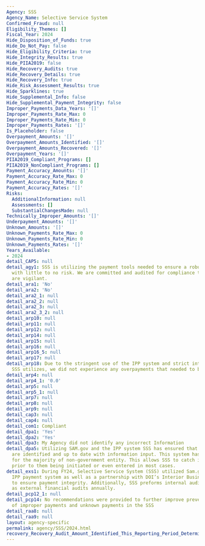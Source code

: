```yaml
---
Agency: SSS
Agency_Name: Selective Service System
Confirmed_Fraud: null
Eligibility_Themes: []
Fiscal_Year: 2024
Hide_Disposition_of_Funds: true
Hide_Do_Not_Pay: false
Hide_Eligibility_Criteria: true
Hide_Integrity_Results: true
Hide_PIIA2019: false
Hide_Recovery_Audits: true
Hide_Recovery_Details: true
Hide_Recovery_Info: true
Hide_Risk_Assessment_Results: true
Hide_Sparklines: true
Hide_Supplemental_Info: false
Hide_Supplemental_Payment_Integrity: false
Improper_Payments_Data_Years: '[]'
Improper_Payments_Rate_Max: 0
Improper_Payments_Rate_Min: 0
Improper_Payments_Rates: '[]'
Is_Placeholder: false
Overpayment_Amounts: '[]'
Overpayment_Amounts_Identified: '[]'
Overpayment_Amounts_Recovered: '[]'
Overpayment_Years: '[]'
PIIA2019_Compliant_Programs: []
PIIA2019_NonCompliant_Programs: []
Payment_Accuracy_Amounts: '[]'
Payment_Accuracy_Rate_Max: 0
Payment_Accuracy_Rate_Min: 0
Payment_Accuracy_Rates: '[]'
Risks:
  AdditionalInformation: null
  Assessments: []
  SubstantialChangesMade: null
Technically_Improper_Amounts: '[]'
Underpayment_Amounts: '[]'
Unknown_Amounts: '[]'
Unknown_Payments_Rate_Max: 0
Unknown_Payments_Rate_Min: 0
Unknown_Payments_Rates: '[]'
Years_Available:
- 2024
detail_CAP5: null
detail_agy1: SSS is utilizing the payment tools needed to ensure a robust process
  with little to no risk. We are committed and audited for compliance to ensure we
  are vigilant.
detail_ara1: 'No'
detail_ara2: 'No'
detail_ara2_1: null
detail_ara2_2: null
detail_ara2_3: null
detail_ara2_3_2: null
detail_arp10: null
detail_arp11: null
detail_arp12: null
detail_arp14: null
detail_arp15: null
detail_arp16: null
detail_arp16_5: null
detail_arp17: null
detail_arp18: Due to the stringent use of the IPP system and strict internal controls
  SSS utilizes, we did not experience any overpayments that needed to be recovered.
detail_arp4: null
detail_arp4_1: '0.0'
detail_arp5: null
detail_arp5_1: null
detail_arp7: null
detail_arp8: null
detail_arp9: null
detail_cap3: null
detail_cap4: null
detail_com1: Compliant
detail_dpa1: 'Yes'
detail_dpa2: 'Yes'
detail_dpa3: My Agency did not identify any incorrect Information
detail_dpa5: Utilizing SAM.gov and the IPP system SSS has ensured that proper entities
  are identified and up to date with information input. This system has been utilized
  for the majority of non-government entity. This allows SSS to catch improper payment
  prior to them being initiated or even entered in most cases.
detail_exs1: During FY24, Selective Service System (SSS) utilized Sam.gov and the
  IPP payment system as well as a partnership with DOI’s Interior Business Center
  to ensure payment integrity. Additionally, SSS preforms internal audits as well
  as external financial audits annually.
detail_pcp12_1: null
detail_pcp14: No recommendations were provided to further improve prevention and reduction
  of improper payments and unknown payments in the SSS
detail_raa8: null
detail_raa9: null
layout: agency-specific
permalink: agency/SSS/2024.html
recovery_Recovery_Audit_Amount_Identified_This_Reporting_Period_Determined_Not_Collectable_Rate: 0.0
---
```

